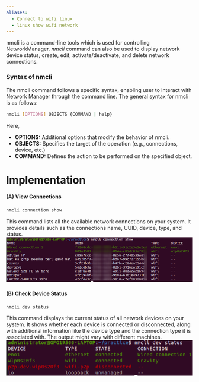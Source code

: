 ```yaml
---
aliases:
  - Connect to wifi linux
  - linux show wifi network
---
```

nmcli is a command-line tools which is used for controlling NetworkManager. *nmcli* command can also be used to display network device status, create, edit, activate/deactivate, and delete network connections.

### Syntax of nmcli
The nmcli command follows a specific syntax, enabling user to interact with Network Manager through the command line. The general syntax for nmcli is as follows:
```bash
nmcli [OPTIONS] OBJECTS {COMMAND | help}
```
Here,
- **OPTIONS:** Additional options that modify the behavior of nmcli.
- **OBJECTS:** Specifies the target of the operation (e.g., connections, device, etc.)
- **COMMAND:** Defines the action to be performed on the specified object.

# Implementation

#### (A) View Connections
```bash
nmcli connection show
```
This command lists all the available network connections on your system. It provides details such as the connections name, UUID, device, type, and status.
![](images/2024-01-11_17-00.png)

#### (B) Check Device Status
```bash
nmcli dev status
```
This command displays the current status of all network devices on your system. It shows whether each device is connected or disconnected, along with additional information like the device type and the connection type it is associated with. The output might vary with different machines.
![center](images/2024-01-11_17-03.png)

#### 

